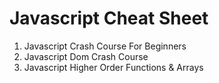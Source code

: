 # Javascript Cheat Sheet
1. Javascript Crash Course For Beginners
2. Javascript Dom Crash Course
3. Javascript Higher Order Functions & Arrays
